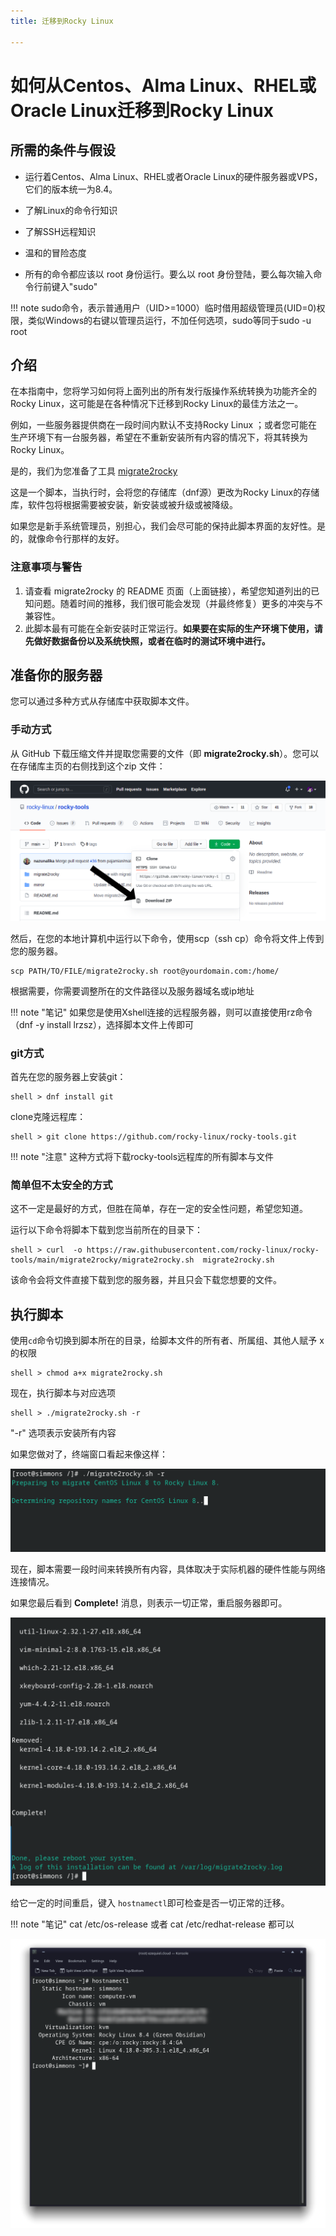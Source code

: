 ```yaml
---
title: 迁移到Rocky Linux

---
```


# 如何从Centos、Alma Linux、RHEL或Oracle Linux迁移到Rocky Linux

## 所需的条件与假设

* 运行着Centos、Alma Linux、RHEL或者Oracle Linux的硬件服务器或VPS，它们的版本统一为8.4。

* 了解Linux的命令行知识

* 了解SSH远程知识

* 温和的冒险态度

* 所有的命令都应该以 root 身份运行。要么以 root 身份登陆，要么每次输入命令行前键入"sudo"

!!! note
    sudo命令，表示普通用户（UID>=1000）临时借用超级管理员(UID=0)权限，类似Windows的右键以管理员运行，不加任何选项，sudo等同于sudo -u  root

## 介绍

在本指南中，您将学习如何将上面列出的所有发行版操作系统转换为功能齐全的Rocky Linux，这可能是在各种情况下迁移到Rocky Linux的最佳方法之一。

例如，一些服务器提供商在一段时间内默认不支持Rocky Linux ；或者您可能在生产环境下有一台服务器，希望在不重新安装所有内容的情况下，将其转换为Rocky Linux。

是的，我们为您准备了工具 [migrate2rocky](https://github.com/rocky-linux/rocky-tools/tree/main/migrate2rocky)

这是一个脚本，当执行时，会将您的存储库（dnf源）更改为Rocky Linux的存储库，软件包将根据需要被安装，新安装或被升级或被降级。

如果您是新手系统管理员，别担心，我们会尽可能的保持此脚本界面的友好性。是的，就像命令行那样的友好。

### 注意事项与警告

1. 请查看  migrate2rocky 的 README 页面（上面链接），希望您知道列出的已知问题。随着时间的推移，我们很可能会发现（并最终修复）更多的冲突与不兼容性。
2. 此脚本最有可能在全新安装时正常运行。**如果要在实际的生产环境下使用，请先做好数据备份以及系统快照，或者在临时的测试环境中进行。**

## 准备你的服务器

您可以通过多种方式从存储库中获取脚本文件。

### 手动方式

从 GitHub 下载压缩文件并提取您需要的文件（即 **migrate2rocky.sh**）。您可以在存储库主页的右侧找到这个zip 文件：

![The "Download Zip" button](images/migrate2rocky-github-zip.png)

然后，在您的本地计算机中运行以下命令，使用scp（ssh cp）命令将文件上传到您的服务器。

```
scp PATH/TO/FILE/migrate2rocky.sh root@yourdomain.com:/home/
```

根据需要，你需要调整所在的文件路径以及服务器域名或ip地址

!!! note  "笔记"
    如果您是使用Xshell连接的远程服务器，则可以直接使用rz命令（dnf  -y  install lrzsz），选择脚本文件上传即可

### git方式

首先在您的服务器上安装git：

```
shell > dnf install git
```

clone克隆远程库：

```
shell > git clone https://github.com/rocky-linux/rocky-tools.git
```

!!! note "注意"
    这种方式将下载rocky-tools远程库的所有脚本与文件

### 简单但不太安全的方式

这不一定是最好的方式，但胜在简单，存在一定的安全性问题，希望您知道。

运行以下命令将脚本下载到您当前所在的目录下：

```
shell > curl  -o https://raw.githubusercontent.com/rocky-linux/rocky-tools/main/migrate2rocky/migrate2rocky.sh  migrate2rocky.sh
```

该命令会将文件直接下载到您的服务器，并且只会下载您想要的文件。

## 执行脚本

使用`cd`命令切换到脚本所在的目录，给脚本文件的所有者、所属组、其他人赋予 x 的权限

```
shell > chmod a+x migrate2rocky.sh
```

现在，执行脚本与对应选项

```
shell > ./migrate2rocky.sh -r
```

"-r" 选项表示安装所有内容

如果您做对了，终端窗口看起来像这样：

![a successful script startup](images/migrate2rocky-convert-01.png)

现在，脚本需要一段时间来转换所有内容，具体取决于实际机器的硬件性能与网络连接情况。

如果您最后看到 **Complete!** 消息，则表示一切正常，重启服务器即可。

![a successful OS migration message](images/migrate2rocky-convert-02.png)

给它一定的时间重启，键入 `hostnamectl`即可检查是否一切正常的迁移。

!!! note  "笔记"
    cat /etc/os-release 或者 cat /etc/redhat-release 都可以

![The results of the hostnamectl command](images/migrate2rocky-convert-03.png)
